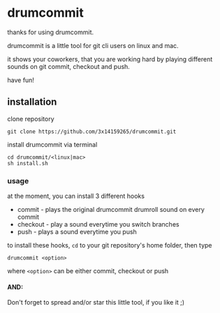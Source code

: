 # drumcommit

thanks for using drumcommit.

drumcommit is a little tool for git cli users on linux and mac.

it shows your coworkers, that you are working hard by playing different sounds on git commit, checkout and push.


have fun!

## installation

clone repository

```
git clone https://github.com/3x14159265/drumcommit.git
```

install drumcommit via terminal

```
cd drumcommit/<linux|mac>
sh install.sh 
```

### usage

at the moment, you can install 3 different hooks

* commit - plays the original drumcommit drumroll sound on every commit
* checkout - play a sound everytime you switch branches
* push - plays a sound everytime you push

to install these hooks, ```cd``` to your git repository's home folder, then type

```
drumcommit <option>
```

where ```<option>``` can be either commit, checkout or push


#### AND:
Don't forget to spread and/or star this little tool, if you like it ;)


